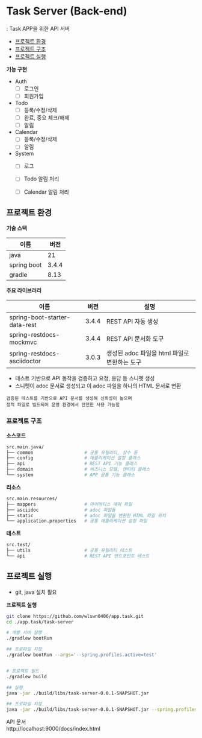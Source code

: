 # Task Server (Back-end)
: Task APP을 위한 API 서버

- [프로젝트 환경](#프로젝트-환경)
- [프로젝트 구조](#프로젝트-구조)
- [프로젝트 실행](#프로젝트-실행)


**기능 구현**
- Auth
  - [ ] 로그인
  - [ ] 회원가입
- Todo
  - [ ] 등록/수정/삭제
  - [ ] 완료, 중요 체크/해제
  - [ ] 알림
- Calendar
  - [ ] 등록/수정/삭제
  - [ ] 알림
- System
  - [ ] 로그
  - [ ] Todo 알림 처리
  - [ ] Calendar 알림 처리



## 프로젝트 환경

**기술 스택**

이름 | 버전 
---|---
java | 21 
spring boot | 3.4.4
gradle | 8.13


**주요 라이브러리**

이름 | 버전    | 설명
---|-------|---
spring-boot-starter-data-rest | 3.4.4 | REST API 자동 생성
spring-restdocs-mockmvc | 3.4.4 | REST API 문서화 도구
spring-restdocs-asciidoctor | 3.0.3 | 생성된 adoc 파일을 html 파일로 변환하는 도구

- 테스트 기반으로 API 동작을 검증하고 요청, 응답 등 스니펫 생성
- 스니펫이 adoc 문서로 생성되고 이 adoc 파일을 하나의 HTML 문서로 변환

```
검증된 테스트를 기반으로 API 문서를 생성해 신뢰성이 높으며
정적 파일로 빌드되어 운영 환경에서 안전한 사용 가능함
```


### 프로젝트 구조

**소스코드**
```bash
src.main.java/
├── common                   # 공통 유틸리티, 상수 등
├── config                   # 애플리케이션 설정 클래스
├── api                      # REST API 기능 클래스
├── domain                   # 비즈니스 모델, 엔티티 클래스
└── system                   # APP 공통 기능 클래스
```

**리소스**
```bash
src.main.resources/
├── mappers                  # 마이바티스 매퍼 파일
├── asciidoc                 # adoc 파일들
├── static                   # adoc 파일을 변환한 HTML 파일 위치
└── application.properties   # 공통 애플리케이션 설정 파일
```

**테스트**
```bash
src.test/
├── utils                    # 공통 유틸리티 테스트
└── api                      # REST API 엔드포인트 테스트
```



## 프로젝트 실행

- git, java 설치 필요


**프로젝트 실행**
```bash
git clone https://github.com/wlswn0406/app.task.git
cd ./app.task/task-server

# 개발 서버 실행
./gradlew bootRun

## 프로파일 지정
./gradlew bootRun --args='--spring.profiles.active=test'


# 프로젝트 빌드
./gradlew build

## 실행
java -jar ./build/libs/task-server-0.0.1-SNAPSHOT.jar

## 프로파일 지정
java -jar ./build/libs/task-server-0.0.1-SNAPSHOT.jar --spring.profiles.active=prod
```


API 문서  
http://localhost:9000/docs/index.html